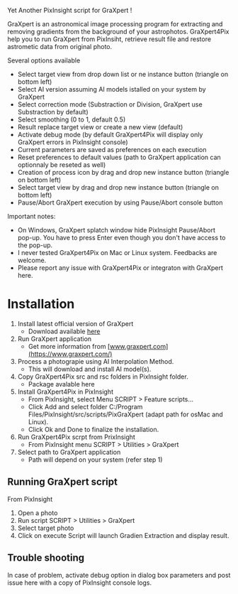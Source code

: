 Yet Another PixInsight script for GraXpert !

GraXpert is an astronomical image processing program for extracting and removing gradients from the background of your astrophotos.
GraXpert4Pix help you to run GraXpert from PixInsiht, retrieve result file and restore astrometic data from original photo.

Several options available
- Select target view from drop down list or ne instance button (triangle on bottom left)
- Select AI version assuming AI models istalled on your system by GraXpert
- Select correction mode (Substraction or Division, GraXpert use Substraction by default)
- Select smoothing (0 to 1, default 0.5)
- Result replace target view or create a new view (default)
- Activate debug mode (by default GraXpert4Pix will display only GraXpert errors in PixInsight console)
- Current parameters are saved as preferences on each execution
- Reset preferences to default values (path to GraXpert application can optionnaly be reseted as well)
- Creation of process icon by drag and drop new instance button (triangle on bottom left)
- Select target view by drag and drop new instance button (triangle on bottom left)
- Pause/Abort GraXpert execution by using Pause/Abort console button

Important notes:
- On Windows, GraXpert splatch window hide PixInsight Pause/Abort pop-up. You have to press Enter even though you don't have access to the pop-up.
- I never tested GraXpert4Pix on Mac or Linux system. Feedbacks are welcome.
- Please report any issue with GraXpert4Pix or integraton with GraXpert here.


# Installation
1. Install latest official version of GraXpert
	- Download available [here](https://github.com/Steffenhir/GraXpert/releases/latest)
2. Run GraXpert application
	- Get more information from [www.graxpert.com](https://www.graxpert.com/)
3. Process a photograpie using AI Interpolation Method.
	- This will download and install AI model(s).
3. Copy GraXpert4Pix src and rsc folders in PixInsight folder.
	- Package avalable here
4. Install GraXpert4Pix in PixInsight
	- From PixInsight, select Menu SCRIPT > Feature scripts…
	- Click Add and select folder C:/Program Files/PixInsight/src/scripts/PixGraXpert (adapt path for osMac and Linux).
	- Click Ok and Done to finalize the installation.
5. Run GraXpert4Pix scrpt from PrixInsight
	- From PixInsight menu SCRIPT > Utilities > GraXpert
6. Select path to GraXpert application
	- Path will depend on your system (refer step 1)


## Running GraXpert script
From PixInsight
1. Open a photo
2. Run script SCRIPT > Utilities > GraXpert
3. Select target photo
4. Click on execute
Script will launch Gradien Extraction and display result.


## Trouble shooting
In case of problem, activate debug option in dialog box parameters and post issue here with a copy of PixInsight console logs.

